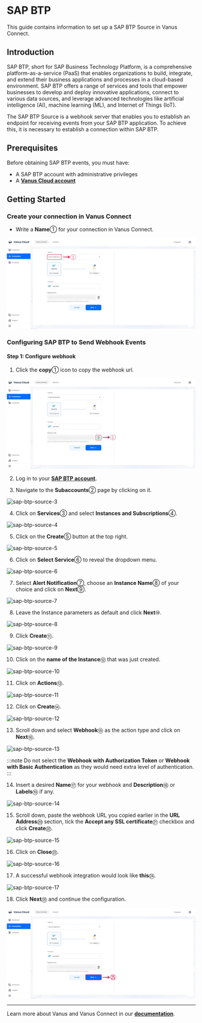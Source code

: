 # SAP BTP

This guide contains information to set up a SAP BTP Source in Vanus Connect.

## Introduction

SAP BTP, short for SAP Business Technology Platform, is a comprehensive platform-as-a-service (PaaS) that enables organizations to build, integrate, and extend their business applications and processes in a cloud-based environment. SAP BTP offers a range of services and tools that empower businesses to develop and deploy innovative applications, connect to various data sources, and leverage advanced technologies like artificial intelligence (AI), machine learning (ML), and Internet of Things (IoT).

The SAP BTP Source is a webhook server that enables you to establish an endpoint for receiving events from your SAP BTP application. To achieve this, it is necessary to establish a connection within SAP BTP.

## Prerequisites

Before obtaining SAP BTP events, you must have:

- A SAP BTP account with administrative privileges
- A [**Vanus Cloud account**](https://cloud.vanus.ai)

## Getting Started

### Create your connection in Vanus Connect

- Write a **Name**① for your connection in Vanus Connect.

![sap-btp-source-1](images/sap-btp-source-1.webp)

### Configuring SAP BTP to Send Webhook Events

#### Step 1: Configure webhook

1. Click the **copy**① icon to copy the webhook url.

![sap-btp-source-2](images/sap-btp-source-2.webp)

2. Log in to your [**SAP BTP account**](https://accounts.sap.com/).

3. Navigate to the **Subaccounts**② page by clicking on it.

![sap-btp-source-3](images/sap-btp-source-3.webp)

4. Click on **Services**③ and select **Instances and Subscriptions**④.

![sap-btp-source-4](images/sap-btp-source-4.webp)

5. Click on the **Create**⑤ button at the top right.

![sap-btp-source-5](images/sap-btp-source-5.webp)

6. Click on **Select Service**⑥ to reveal the dropdown menu.

![sap-btp-source-6](images/sap-btp-source-6.webp)

7. Select **Alert Notification**⑦, choose an **Instance Name**⑧ of your choice and click on **Next**⑨.

![sap-btp-source-7](images/sap-btp-source-7.webp)

8. Leave the Instance parameters as default and click **Next**⑩.

![sap-btp-source-8](images/sap-btp-source-8.webp)

9. Click **Create**⑪.

![sap-btp-source-9](images/sap-btp-source-9.webp)

10. Click on the **name of the Instance**⑫ that was just created.

![sap-btp-source-10](images/sap-btp-source-10.webp)

11. Click on **Actions**⑬.

![sap-btp-source-11](images/sap-btp-source-11.webp)

12. Click on **Create**⑭.

![sap-btp-source-12](images/sap-btp-source-12.webp)

13. Scroll down and select **Webhook**⑮ as the action type and click on **Next**⑯.

![sap-btp-source-13](images/sap-btp-source-13.webp)

:::note
Do not select the **Webhook with Authorization Token** or **Webhook with Basic Authentication** as they would need extra level of authentication.
:::

14. Insert a desired **Name**⑰ for your webhook and **Description**⑱ or **Labels**⑲ if any.

![sap-btp-source-14](images/sap-btp-source-14.webp)

15. Scroll down, paste the webhook URL you copied earlier in the **URL Address**⑳ section, tick the **Accept any SSL certificate**㉑ checkbox and click **Create**㉒.

![sap-btp-source-15](images/sap-btp-source-15.webp)

16. Click on **Close**㉓.

![sap-btp-source-16](images/sap-btp-source-16.webp)

17. A successful webhook integration would look like **this**㉔.

![sap-btp-source-17](images/sap-btp-source-17.webp)

18. Click **Next**㉕ and continue the configuration.

![sap-btp-source-18](images/sap-btp-source-18.webp)

---

Learn more about Vanus and Vanus Connect in our [**documentation**](https://docs.vanus.ai).

